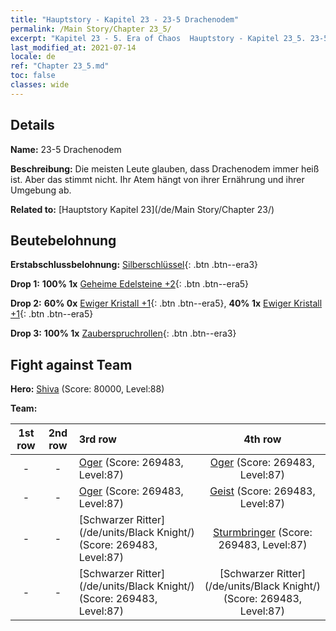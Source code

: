 ```yaml
---
title: "Hauptstory - Kapitel 23 - 23-5 Drachenodem"
permalink: /Main Story/Chapter 23_5/
excerpt: "Kapitel 23 - 5. Era of Chaos  Hauptstory - Kapitel 23_5. 23-5 Drachenodem"
last_modified_at: 2021-07-14
locale: de
ref: "Chapter 23_5.md"
toc: false
classes: wide
---
```


## Details

 **Name:** 23-5 Drachenodem

 **Beschreibung:** Die meisten Leute glauben, dass Drachenodem immer heiß ist. Aber das stimmt nicht. Ihr Atem hängt von ihrer Ernährung und ihrer Umgebung ab.

 **Related to:** [Hauptstory Kapitel 23](/de/Main Story/Chapter 23/)

## Beutebelohnung

 **Erstabschlussbelohnung:** [Silberschlüssel](/ItemsDE/con_693/){: .btn .btn--era3}

 **Drop 1:** **100% 1x** [Geheime Edelsteine +2](/ItemsDE/mat_79/){: .btn .btn--era5}

 **Drop 2:** **60% 0x** [Ewiger Kristall +1](/ItemsDE/mat_73/){: .btn .btn--era5}, **40% 1x** [Ewiger Kristall +1](/ItemsDE/mat_73/){: .btn .btn--era5}

 **Drop 3:** **100% 1x** [Zauberspruchrollen](/ItemsDE/con_694/){: .btn .btn--era3}


## Fight against Team
 **Hero:** [Shiva](/de/heroes/Shiva/) (Score: 80000, Level:88)

 **Team:**


  | 1st row | 2nd row | 3rd row | 4th row |
  |:----:|:----:|:----|:----:|
  | - | - | [Oger](/de/units/Ogre/) (Score: 269483, Level:87)  | [Oger](/de/units/Ogre/) (Score: 269483, Level:87)  |
  | - | - | [Oger](/de/units/Ogre/) (Score: 269483, Level:87)  | [Geist](/de/units/Wight/) (Score: 269483, Level:87)  |
  | - | - | [Schwarzer Ritter](/de/units/Black Knight/) (Score: 269483, Level:87)  | [Sturmbringer](/de/units/Stormbringer/) (Score: 269483, Level:87)  |
  | - | - | [Schwarzer Ritter](/de/units/Black Knight/) (Score: 269483, Level:87)  | [Schwarzer Ritter](/de/units/Black Knight/) (Score: 269483, Level:87)  |


